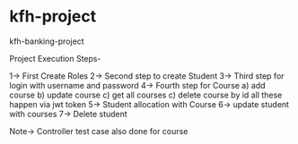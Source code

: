 # kfh-project
kfh-banking-project



Project Execution Steps-

1-> First Create Roles
2-> Second step to create Student
3-> Third step for login with username and password
4-> Fourth step for Course
    a) add course
    b) update course
    c) get all courses
    c) delete course by id
    all these happen via jwt token
5-> Student allocation with Course
6-> update student with courses
7-> Delete student 

Note->  Controller test case also done for course
